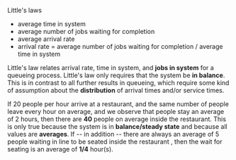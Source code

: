 Little's laws
* average time in system
* average number of jobs waiting for completion
* average arrival rate
* arrival rate = average number of jobs waiting for completion / average time in system

Little's law relates arrival rate, time in system, and ____jobs in system____ for a queueing process. Little's law only requires that the system be ____in balance____. This is in contrast to all further results in queueing, which require some kind of assumption about the ____distribution____ of arrival times and/or service times.

If 20 people per hour arrive at a restaurant, and the same number of people leave every hour on average, and we observe that people stay an average of 2 hours, then there are ____40____ people on average inside the restaurant. This is only true because the system is in ____balance/steady state____ and because all values are ____averages____. If -- in addition -- there are always an average of 5 people waiting in line to be seated inside the restaurant , then the wait for seating is an average of ____1/4____ hour(s).
